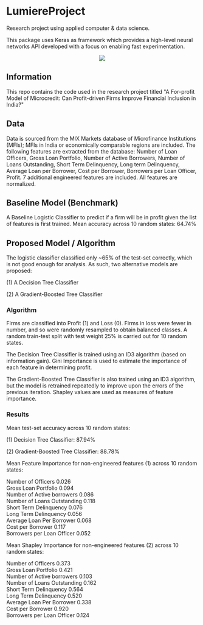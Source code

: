 # LumiereProject

Research project using applied computer & data science. 

This package uses Keras as framework which provides a high-level neural networks API developed with a focus on enabling fast experimentation.

<p align="center">
  <img src="https://github.com/yiqiao-yin/YinsKerasNN/blob/master/pics/NNTraining.gif">
</p>

## Information

This repo contains the code used in the research project titled "A For-profit Model of Microcredit: Can Profit-driven Firms Improve Financial Inclusion in India?"

## Data
Data is sourced from the MIX Markets database of Microfinance Institutions (MFIs); MFIs in India or economically comparable regions are included.
The following features are extracted from the database: Number of Loan Officers, Gross Loan Portfolio, Number of Active Borrowers, Number of Loans Outstanding, Short Term Delinquency, Long term Delinquency, Average Loan per Borrower, Cost per Borrower, Borrowers per Loan Officer, Profit. 7 additional engineered features are included.
All features are normalized. 

## Baseline Model (Benchmark)
A Baseline Logistic Classifier to predict if a firm will be in profit given the list of features is first trained. Mean accuracy across 10 random states: 64.74%

## Proposed Model / Algorithm

<p>The logistic classifier classified only ~65% of the test-set correctly, which is not good enough for analysis. As such, two alternative models are proposed:</p>
<p>(1) A Decision Tree Classifier</p>
<p>(2) A Gradient-Boosted Tree Classifier</p>


### Algorithm

<p>Firms are classified into Profit (1) and Loss (0). Firms in loss were fewer in number, and so were randomly resampled to obtain balanced classes. A random train-test split with test weight 25% is carried out for 10 random states.</p>

<p>The Decision Tree Classifier is trained using an ID3 algorithm (based on information gain). Gini Importance is used to estimate the importance of each feature in determining profit.</p>

<p>The Gradient-Boosted Tree Classifier is also trained using an ID3 algorithm, but the model is retrained repeatedly to improve upon the errors of the previous iteration. Shapley values are used as measures of feature importance.</p> 

### Results
<p>
Mean test-set accuracy across 10 random states:
</p>
<p>
(1) Decision Tree Classifier: 87.94%
</p>
<p>
(2) Gradient-Boosted Tree Classifier: 88.78%
</p>

<p>Mean Feature Importance for non-engineered features (1) across 10 random states:</p>
Number of Officers	0.026<br>
Gross Loan Portfolio	0.094<br>
Number of Active borrowers	0.086<br>
Number of Loans Outstanding	0.118<br>
Short Term Delinquency	0.076<br>
Long Term Delinquency	0.056<br>
Average Loan Per Borrower	0.068<br>
Cost per Borrower	0.117<br>
Borrowers per Loan Officer	0.052<br>

Mean Shapley Importance for non-engineered features (2) across 10 random states:</p>
Number of Officers	0.373<br>
Gross Loan Portfolio	0.421<br>
Number of Active borrowers	0.103<br>
Number of Loans Outstanding	0.162<br>
Short Term Delinquency	0.564<br>
Long Term Delinquency	0.520<br>
Average Loan Per Borrower	0.338<br>
Cost per Borrower	0.920<br>
Borrowers per Loan Officer	0.124



